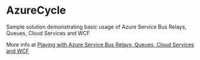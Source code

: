 # AzureCycle

Sample solution demonstrating basic usage of Azure Service Bus Relays, Queues, Cloud Services and WCF

More info at [Playing with Azure Service Bus Relays, Queues, Cloud Services and WCF](http://blog.vossers.com/2015/10/28/playing-with-azure-service-bus-relays-queues-cloud-services-and-wcf/)
